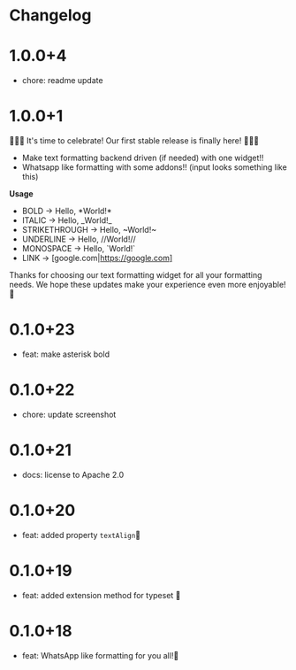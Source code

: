 
# Changelog

# 1.0.0+4
- chore: readme update
# 1.0.0+1
🎉🎉🎉 It's time to celebrate! Our first stable release is finally here! 🎉🎉🎉


- Make text formatting backend driven (if needed) with one widget!!
- Whatsapp like formatting with some addons!!
(input looks something like this)

**Usage**
- BOLD → Hello, \*World!*
- ITALIC → Hello,  \_World!_ 
- STRIKETHROUGH → Hello, \~World!~
- UNDERLINE → Hello, //World!// 
- MONOSPACE → Hello, \`World!`
- LINK → [google.com|https://google.com]

Thanks for choosing our text formatting widget for all your formatting needs. We hope these updates make your experience even more enjoyable! 🤗

# 0.1.0+23
- feat: make asterisk bold
# 0.1.0+22
- chore: update screenshot
# 0.1.0+21
- docs: license to Apache 2.0

# 0.1.0+20
- feat: added property `textAlign`🎉

# 0.1.0+19

- feat: added extension method for typeset 🎉
# 0.1.0+18

- feat: WhatsApp like formatting for you all!🎉
